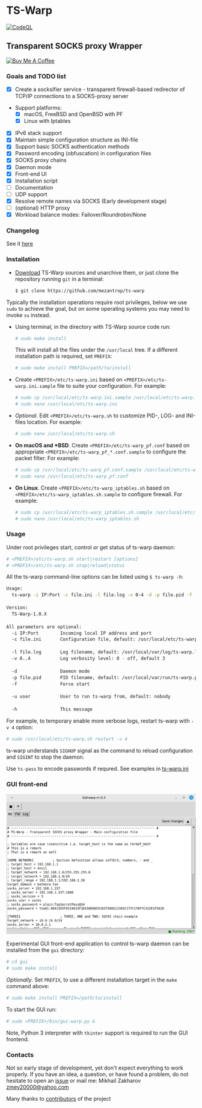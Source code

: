 # TS-Warp

[![CodeQL](https://github.com/mezantrop/ts-warp/actions/workflows/codeql.yml/badge.svg)](https://github.com/mezantrop/ts-warp/actions/workflows/codeql.yml)

## Transparent SOCKS proxy Wrapper

<a href="https://www.buymeacoffee.com/mezantrop" target="_blank"><img src="https://cdn.buymeacoffee.com/buttons/default-orange.png" alt="Buy Me A Coffee" height="41" width="174"></a>

### Goals and TODO list

- [x] Create a socksifier service - transparent firewall-based redirector of TCP/IP connections to a SOCKS-proxy server

- Support platforms:
  - [x] macOS, FreeBSD and OpenBSD with PF
  - [x] Linux with Iptables

- [x] IPv6 stack support
- [x] Maintain simple configuration structure as INI-file
- [x] Support basic SOCKS authentication methods
- [x] Password encoding (obfuscation) in configuration files
- [x] SOCKS proxy chains
- [x] Daemon mode
- [x] Front-end UI
- [x] Installation script
- [ ] Documentation
- [ ] UDP support
- [x] Resolve remote names via SOCKS (Early development stage)
- [ ] (optional) HTTP proxy
- [x] Workload balance modes: Failover/Roundrobin/None

### Changelog

See it [here](CHANGELOG.md)

### Installation

- [Download](https://github.com/mezantrop/ts-warp/archive/refs/heads/master.zip) TS-Warp sources and unarchive them,
or just clone the repository running `git` in a terminal:
  
  ```sh
  $ git clone https://github.com/mezantrop/ts-warp
  ```

Typically the installation operations require root privileges, below we use `sudo` to achieve the goal, but on some
operating systems you may need to invoke `su` instead.

- Using terminal, in the directory with TS-Warp source code run:
  
  ```sh
  # sudo make install
  ```
  
  This will install all the files under the `/usr/local` tree. If a different installation path is required, set `PREFIX`:
  
  ```sh
  # sudo make install PREFIX=/path/to/install
  ```

- Create `<PREFIX>/etc/ts-warp.ini` based on `<PREFIX>/etc/ts-warp.ini.sample` file to suite your configuration. For example:

  ```sh
  # sudo cp /usr/local/etc/ts-warp.ini.sample /usr/local/etc/ts-warp.ini
  # sudo nano /usr/local/etc/ts-warp.ini
  ```
  
- *Optional*. Edit `<PREFIX>/etc/ts-warp.sh` to customize PID-, LOG- and INI-files location. For example:

  ```sh
  # sudo nano /usr/local/etc/ts-warp.sh
  ```

- **On macOS and \*BSD**. Create `<PREFIX>/etc/ts-warp_pf.conf` based on appropriate `<PREFIX>/etc/ts-warp_pf_*.conf.sample`
to configure the packet filter. For example:

  ```sh
  # sudo cp /usr/local/etc/ts-warp_pf.conf.sample /usr/local/etc/ts-warp_pf.conf
  # sudo nano /usr/local/etc/ts-warp_pf.conf
  ```

- **On Linux**. Create `<PREFIX>/etc/ts-warp_iptables.sh` based on `<PREFIX>/etc/ts-warp_iptables.sh.sample`
to configure firewall. For example:

  ```sh
  # sudo cp /usr/local/etc/ts-warp_iptables.sh.sample /usr/local/etc/ts-warp_iptables.sh
  # sudo nano /usr/local/etc/ts-warp_iptables.sh
  ```

### Usage

Under root privileges start, control or get status of ts-warp daemon:

```sh
# <PREFIX>/etc/ts-warp.sh start|restart [options]
# <PREFIX>/etc/ts-warp.sh stop|reload|status
```

All the ts-warp command-line options can be listed using `$ ts-warp -h`:

```sh
Usage:
  ts-warp -i IP:Port -c file.ini -l file.log -v 0-4 -d -p file.pid -f -u user -h

Version:
  TS-Warp-1.0.X

All parameters are optional:
  -i IP:Port        Incoming local IP address and port
  -c file.ini       Configuration file, default: /usr/local/etc/ts-warp.ini

  -l file.log       Log filename, default: /usr/local/var/log/ts-warp.log
  -v 0..4           Log verbosity level: 0 - off, default 3

  -d                Daemon mode
  -p file.pid       PID filename, default: /usr/local/var/run/ts-warp.pid
  -f                Force start

  -u user           User to run ts-warp from, default: nobody

  -h                This message

```

For example, to temporary enable more verbose logs, restart ts-warp with `-v 4` option:

```sh
# sudo /usr/local/etc/ts-warp.sh restart -v 4
```

ts-warp understands `SIGHUP` signal as the command to reload configuration and `SIGINT` to stop the daemon.

Use `ts-pass` to encode passwords if requred. See examples in [ts-warp.ini](examples/ts-warp.ini)

### GUI front-end

![gui-warp.py](gui/gui-warp_py.png)

Experimental GUI front-end application to control ts-warp daemon can be installed from the `gui` directory:

```sh
# cd gui
# sudo make install
```

*Optionally*. Set `PREFIX`, to use a different installation target in the `make` command above:

``` sh
# sudo make install PREFIX=/path/to/install
```

To start the GUI run:

``` sh
# sudo <PREFIX>/bin/gui-warp.py &
```

Note, Python 3 interpreter with `tkinter` support is required to run the GUI frontend.

### Contacts

Not so early stage of development, yet don't expect everything to work properly. If you have an idea, a question,
or have found a problem, do not hesitate to open an [issue](https://github.com/mezantrop/ts-warp/issues/new/choose)
or mail me: Mikhail Zakharov <zmey20000@yahoo.com>

Many thanks to [contributors](CONTRIBUTORS.md) of the project

